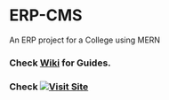 # ERP-CMS
An ERP project for a College using MERN

### Check [Wiki](https://github.com/ReaveND/College-ERP/wiki) for Guides. 
### Check [![Visit Site](https://img.shields.io/badge/Visit-ERP%20Dashboard-blue)](https://github.com/ReaveND/College-ERP/wiki)
